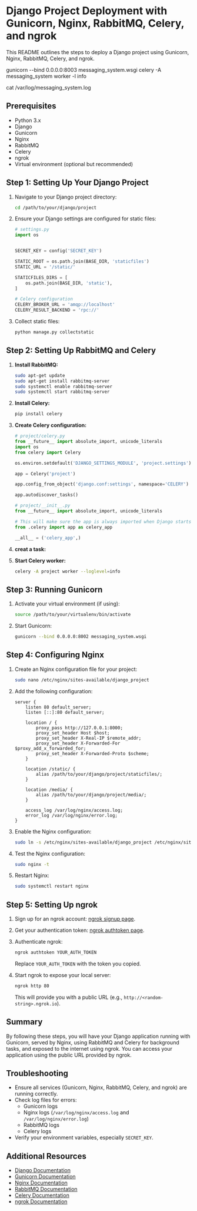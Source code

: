 # Django Project Deployment with Gunicorn, Nginx, RabbitMQ, Celery, and ngrok

This README outlines the steps to deploy a Django project using Gunicorn, Nginx, RabbitMQ, Celery, and ngrok.





gunicorn --bind 0.0.0.0:8003  messaging_system.wsgi
celery -A messaging_system worker -l info

cat /var/log/messaging_system.log










## Prerequisites

- Python 3.x
- Django
- Gunicorn
- Nginx
- RabbitMQ
- Celery
- ngrok
- Virtual environment (optional but recommended)

## Step 1: Setting Up Your Django Project

1. Navigate to your Django project directory:

    ```bash
    cd /path/to/your/django/project
    ```

2. Ensure your Django settings are configured for static files:

    ```python
    # settings.py
    import os


    SECRET_KEY = config('SECRET_KEY')

    STATIC_ROOT = os.path.join(BASE_DIR, 'staticfiles')
    STATIC_URL = '/static/'

    STATICFILES_DIRS = [
        os.path.join(BASE_DIR, 'static'),
    ]

    # Celery configuration
    CELERY_BROKER_URL = 'amqp://localhost'
    CELERY_RESULT_BACKEND = 'rpc://'
    ```

3. Collect static files:

    ```bash
    python manage.py collectstatic
    ```

## Step 2: Setting Up RabbitMQ and Celery

1. **Install RabbitMQ:**

    ```bash
    sudo apt-get update
    sudo apt-get install rabbitmq-server
    sudo systemctl enable rabbitmq-server
    sudo systemctl start rabbitmq-server
    ```

2. **Install Celery:**

    ```bash
    pip install celery
    ```

3. **Create Celery configuration:**

    ```python
    # project/celery.py
    from __future__ import absolute_import, unicode_literals
    import os
    from celery import Celery

    os.environ.setdefault('DJANGO_SETTINGS_MODULE', 'project.settings')

    app = Celery('project')

    app.config_from_object('django.conf:settings', namespace='CELERY')

    app.autodiscover_tasks()
    ```

    ```python
    # project/__init__.py
    from __future__ import absolute_import, unicode_literals

    # This will make sure the app is always imported when Django starts so that shared_task will use this app.
    from .celery import app as celery_app

    __all__ = ('celery_app',)
    ```

5. **creat a task:**
5. **Start Celery worker:**

    ```bash
    celery -A project worker --loglevel=info
    ```

## Step 3: Running Gunicorn

1. Activate your virtual environment (if using):

    ```bash
    source /path/to/your/virtualenv/bin/activate
    ```

2. Start Gunicorn:

    ```bash
    gunicorn --bind 0.0.0.0:8002 messaging_system.wsgi
    ```

## Step 4: Configuring Nginx

1. Create an Nginx configuration file for your project:

    ```bash
    sudo nano /etc/nginx/sites-available/django_project
    ```

2. Add the following configuration:

    ```nginx
    server {
        listen 80 default_server;
        listen [::]:80 default_server;

        location / {
            proxy_pass http://127.0.0.1:8000;
            proxy_set_header Host $host;
            proxy_set_header X-Real-IP $remote_addr;
            proxy_set_header X-Forwarded-For $proxy_add_x_forwarded_for;
            proxy_set_header X-Forwarded-Proto $scheme;
        }

        location /static/ {
            alias /path/to/your/django/project/staticfiles/;
        }

        location /media/ {
            alias /path/to/your/django/project/media/;
        }

        access_log /var/log/nginx/access.log;
        error_log /var/log/nginx/error.log;
    }
    ```

3. Enable the Nginx configuration:

    ```bash
    sudo ln -s /etc/nginx/sites-available/django_project /etc/nginx/sites-enabled/
    ```

4. Test the Nginx configuration:

    ```bash
    sudo nginx -t
    ```

5. Restart Nginx:

    ```bash
    sudo systemctl restart nginx
    ```

## Step 5: Setting Up ngrok

1. Sign up for an ngrok account: [ngrok signup page](https://dashboard.ngrok.com/signup).

2. Get your authentication token: [ngrok authtoken page](https://dashboard.ngrok.com/get-started/your-authtoken).

3. Authenticate ngrok:

    ```bash
    ngrok authtoken YOUR_AUTH_TOKEN
    ```

    Replace `YOUR_AUTH_TOKEN` with the token you copied.

4. Start ngrok to expose your local server:

    ```bash
    ngrok http 80
    ```

    This will provide you with a public URL (e.g., `http://<random-string>.ngrok.io`).

## Summary

By following these steps, you will have your Django application running with Gunicorn, served by Nginx, using RabbitMQ and Celery for background tasks, and exposed to the internet using ngrok. You can access your application using the public URL provided by ngrok.

## Troubleshooting

- Ensure all services (Gunicorn, Nginx, RabbitMQ, Celery, and ngrok) are running correctly.
- Check log files for errors:
    - Gunicorn logs
    - Nginx logs (`/var/log/nginx/access.log` and `/var/log/nginx/error.log`)
    - RabbitMQ logs
    - Celery logs
- Verify your environment variables, especially `SECRET_KEY`.

## Additional Resources

- [Django Documentation](https://docs.djangoproject.com/)
- [Gunicorn Documentation](https://docs.gunicorn.org/)
- [Nginx Documentation](https://nginx.org/en/docs/)
- [RabbitMQ Documentation](https://www.rabbitmq.com/documentation.html)
- [Celery Documentation](https://docs.celeryproject.org/)
- [ngrok Documentation](https://ngrok.com/docs)
